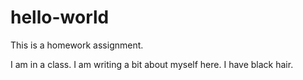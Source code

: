 # hello-world
This is a homework assignment.

I am in a class. I am writing a bit about myself here. I have black hair. 
